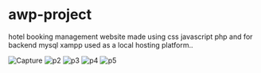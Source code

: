 # awp-project
hotel booking management website made using css javascript php and for backend mysql 
xampp used as a local hosting platform..

![Capture](https://github.com/111faizan/awp-project/assets/95275307/b276f5ee-8ae4-4070-835f-1f6bebed8940)
![p2](https://github.com/111faizan/awp-project/assets/95275307/ec8ab413-b909-4fea-91f4-c48dd19bf583)
![p3](https://github.com/111faizan/awp-project/assets/95275307/78ecfa17-a087-472c-94a1-ac20674493ae)
![p4](https://github.com/111faizan/awp-project/assets/95275307/c17026cc-b1d7-407a-88e4-d9c752b75e17)
![p5](https://github.com/111faizan/awp-project/assets/95275307/c05fe038-a7d3-4174-baf3-5b64a1bd52c5)
